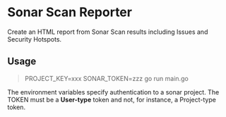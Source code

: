 # Sonar Scan Reporter

Create an HTML report from Sonar Scan results including Issues and Security Hotspots.

## Usage
> PROJECT_KEY=xxx SONAR_TOKEN=zzz go run main.go

The environment variables specify authentication to a sonar project. The TOKEN must be a **User-type** token and not, for instance, a Project-type token.